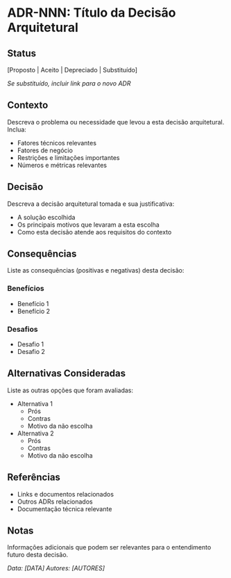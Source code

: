 # ADR-NNN: Título da Decisão Arquitetural

## Status

[Proposto | Aceito | Depreciado | Substituído]

*Se substituído, incluir link para o novo ADR*

## Contexto

Descreva o problema ou necessidade que levou a esta decisão arquitetural. Inclua:

- Fatores técnicos relevantes
- Fatores de negócio
- Restrições e limitações importantes
- Números e métricas relevantes

## Decisão

Descreva a decisão arquitetural tomada e sua justificativa:

- A solução escolhida
- Os principais motivos que levaram a esta escolha
- Como esta decisão atende aos requisitos do contexto

## Consequências

Liste as consequências (positivas e negativas) desta decisão:

### Benefícios

- Benefício 1
- Benefício 2

### Desafios

- Desafio 1
- Desafio 2

## Alternativas Consideradas

Liste as outras opções que foram avaliadas:

- Alternativa 1
  - Prós
  - Contras
  - Motivo da não escolha
- Alternativa 2
  - Prós
  - Contras
  - Motivo da não escolha

## Referências

- Links e documentos relacionados
- Outros ADRs relacionados
- Documentação técnica relevante

## Notas

Informações adicionais que podem ser relevantes para o entendimento futuro desta decisão.

*Data: [DATA]*
*Autores: [AUTORES]*
